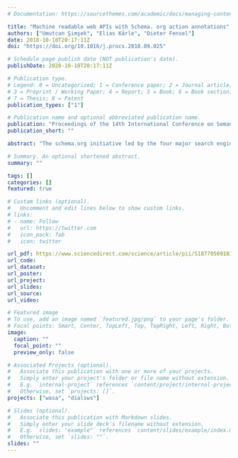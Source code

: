 ```yaml
---
# Documentation: https://sourcethemes.com/academic/docs/managing-content/

title: "Machine readable web APIs with Schema. org action annotations"
authors: ["Umutcan Şimşek", "Elias Kärle", "Dieter Fensel"]
date: 2018-10-18T20:17:11Z
doi: "https://doi.org/10.1016/j.procs.2018.09.025"

# Schedule page publish date (NOT publication's date).
publishDate: 2020-10-18T20:17:11Z

# Publication type.
# Legend: 0 = Uncategorized; 1 = Conference paper; 2 = Journal article;
# 3 = Preprint / Working Paper; 4 = Report; 5 = Book; 6 = Book section;
# 7 = Thesis; 8 = Patent
publication_types: ["1"]

# Publication name and optional abbreviated publication name.
publication: "Proceedings of the 14th International Conference on Semantic Systems 10th – 13th of September 2018 Vienna, Austria"
publication_short: ""

abstract: "The schema.org initiative led by the four major search engines curates a vocabulary for describing web content. The number of semantic annotations on the web are increasing, mostly due to the industrial incentives provided by those search engines. The annotations are not only consumed by search engines, but also by other automated agents like intelligent personal assistants (IPAs). However, only annotating data is not enough for automated agents to reach their full potential. Web APIs should also be annotated for automating service consumption, so the IPAs can complete tasks like booking a hotel room or buying a ticket for an event on the fly. Although there has been a vast amount of effort in the semantic web services field, the approaches did not gain too much adoption outside of academia, mainly due to lack of concrete incentives and steep learning curves. In this paper, we suggest a lightweight, bottom-up approach based on schema.org actions to annotate Web APIs. We analyse schema.org vocabulary in the scope of lightweight semantic web services literature and propose extensions where necessary. We demonstrate our work by annotating existing Web APIs of accommodation service providers. Additionally, we briefly demonstrate how these APIs can be used dynamically, for example, by a dialogue system."

# Summary. An optional shortened abstract.
summary: ""

tags: []
categories: []
featured: true

# Custom links (optional).
#   Uncomment and edit lines below to show custom links.
# links:
# - name: Follow
#   url: https://twitter.com
#   icon_pack: fab
#   icon: twitter

url_pdf: https://www.sciencedirect.com/science/article/pii/S1877050918316302/pdf?md5=966abe2cbe884e2fcb0f38f85a0c93df&pid=1-s2.0-S1877050918316302-main.pdf
url_code:
url_dataset:
url_poster:
url_project:
url_slides:
url_source:
url_video:

# Featured image
# To use, add an image named `featured.jpg/png` to your page's folder. 
# Focal points: Smart, Center, TopLeft, Top, TopRight, Left, Right, BottomLeft, Bottom, BottomRight.
image:
  caption: ""
  focal_point: ""
  preview_only: false

# Associated Projects (optional).
#   Associate this publication with one or more of your projects.
#   Simply enter your project's folder or file name without extension.
#   E.g. `internal-project` references `content/project/internal-project/index.md`.
#   Otherwise, set `projects: []`.
projects: ["wasa", "dialsws"]

# Slides (optional).
#   Associate this publication with Markdown slides.
#   Simply enter your slide deck's filename without extension.
#   E.g. `slides: "example"` references `content/slides/example/index.md`.
#   Otherwise, set `slides: ""`.
slides: ""
---
```

